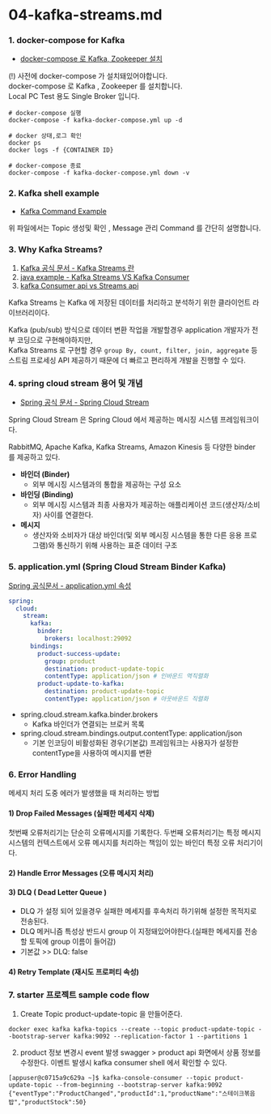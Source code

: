 # 04-kafka-streams.md

### 1. docker-compose for Kafka
- [docker-compose 로 Kafka, Zookeeper 설치](etc/kafka-docker-compose.yml)

(!) 사전에 docker-compose 가 설치돼있어야합니다.  
docker-compose 로 Kafka , Zookeeper 를 설치합니다.  
Local PC Test 용도 Single Broker 입니다.  

```shell
# docker-compose 실행
docker-compose -f kafka-docker-compose.yml up -d

# docker 상태,로그 확인
docker ps
docker logs -f {CONTAINER ID} 

# docker-compose 종료
docker-compose -f kafka-docker-compose.yml down -v
```

### 2. Kafka shell example
- [Kafka Command Example](etc/kafka-command-example.sh)  

위 파일에서는 Topic 생성및 확인 , Message 관리 Command 를 간단히 설명합니다.

### 3. Why Kafka Streams?
1) [Kafka 공식 문서 - Kafka Streams 란](https://kafka.apache.org/26/documentation/streams/core-concepts)
2) [java example - Kafka Streams VS Kafka Consumer](https://www.baeldung.com/java-kafka-streams-vs-kafka-consumer)
3) [kafka Consumer api vs Streams api](https://stackoverflow.com/questions/44014975/kafka-consumer-api-vs-streams-api)

  
Kafka Streams 는 Kafka 에 저장된 데이터를 처리하고 분석하기 위한 클라이언트 라이브러리이다.  

Kafka (pub/sub) 방식으로 데이터 변환 작업을 개발할경우 application 개발자가 전부 코딩으로 구현해야하지만,  
Kafka Streams 로 구현할 경우  ```group By, count, filter, join, aggregate``` 등 스트림 프로세싱 API 제공하기 때문에 더 빠르고 편리하게 개발을 진행할 수 있다.  





### 4. spring cloud stream 용어 및 개념
- [Spring 공식 문서 - Spring Cloud Stream](https://cloud.spring.io/spring-cloud-stream-binder-kafka/spring-cloud-stream-binder-kafka.html#_kafka_binder_properties)

Spring Cloud Stream 은 Spring Cloud 에서 제공하는 메시징 시스템 프레임워크이다.

RabbitMQ, Apache Kafka, Kafka Streams, Amazon Kinesis 등 다양한 binder 를 제공하고 있다.


- **바인더 (Binder)**
  - 외부 메시징 시스템과의 통합을 제공하는 구성 요소
- **바인딩 (Binding)**
  - 외부 메시징 시스템과 최종 사용자가 제공하는 애플리케이션 코드(생산자/소비자) 사이를 연결한다.
- **메시지**
  - 생산자와 소비자가 대상 바인더(및 외부 메시징 시스템을 통한 다른 응용 프로그램)와 통신하기 위해 사용하는 표준 데이터 구조


### 5. application.yml (Spring Cloud Stream Binder Kafka)
[Spring 공식문서 - application.yml 속성](https://cloud.spring.io/spring-cloud-stream-binder-kafka/spring-cloud-stream-binder-kafka.html)

```yaml
spring:
  cloud:
    stream:
      kafka:
        binder:
          brokers: localhost:29092
      bindings:
        product-success-update:
          group: product
          destination: product-update-topic
          contentType: application/json # 인바운드 역직렬화
        product-update-to-kafka:
          destination: product-update-topic
          contentType: application/json # 아웃바운드 직렬화
```
- spring.cloud.stream.kafka.binder.brokers
  - Kafka 바인더가 연결되는 브로커 목록
- spring.cloud.stream.bindings.output.contentType: application/json
  - 기본 인코딩이 비활성화된 경우(기본값) 프레임워크는 사용자가 설정한 contentType을 사용하여 메시지를 변환

### 6. Error Handling

메세지 처리 도중 에러가 발생했을 때 처리하는 방법

#### 1) Drop Failed Messages (실패한 메세지 삭제)
첫번째 오류처리기는 단순히 오류메시지를 기록한다.
두번째 오류처리기는 특정 메시지 시스템의 컨텍스트에서 오류 메시지를 처리하는 책임이 있는 바인더 특정 오류 처리기이다.

#### 2) Handle Error Messages (오류 메시지 처리)


#### 3) DLQ ( Dead Letter Queue )
- DLQ 가 설정 되어 있을경우 실패한 메세지를 후속처리 하기위해 설정한 목적지로 전송된다.
- DLQ 메커니즘 특성상 반드시 group 이 지정돼있어야한다.(실패한 메세지를 전송할 토픽에 group 이름이 들어감)
- 기본값 >> DLQ: false 

#### 4) Retry Template (재시도 프로퍼티 속성)




### 7. starter 프로젝트 sample code flow

1. Create Topic
   product-update-topic 을 만들어준다.
```shell
docker exec kafka kafka-topics --create --topic product-update-topic --bootstrap-server kafka:9092 --replication-factor 1 --partitions 1
```

2. product 정보 변경시 event 발생
swagger > product api 화면에서 상품 정보를 수정한다.
이벤트 발생시 kafka consumer shell 에서 확인할 수 있다.
```shell
[appuser@c0715a9c629a ~]$ kafka-console-consumer --topic product-update-topic --from-beginning --bootstrap-server kafka:9092
{"eventType":"ProductChanged","productId":1,"productName":"스테이크볶음밥","productStock":50}
```











